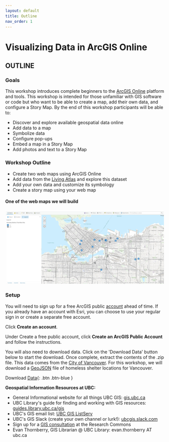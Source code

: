 ```yaml
---
layout: default
title: Outline
nav_order: 1
---
```


# Visualizing Data in ArcGIS Online

## OUTLINE

### **Goals**
This workshop introduces complete beginners to the [ArcGIS Online](https://www.arcgis.com/home/index.html) platform and tools. This workshop is intended for those unfamiliar with GIS software or code but who want to be able to create a map, add their own data, and configure a Story Map. By the end of this workshop participants will be able to:

  - Discover and explore available geospatial data online
  - Add data to a map 
  - Symbolize data
  - Configure pop-ups
  - Embed a map in a Story Map
  - Add photos and text to a Story Map
  
### **Workshop Outline**

- Create two web maps using ArcGIS Online
- Add data from the [Living Atlas](https://livingatlas.arcgis.com/en/home/) and explore this dataset
- Add your own data and customize its symbology
- Create a story map using your web map

#### One of the web maps we will build
![finalMap.jpg](https://raw.githubusercontent.com/fiddleHeads/intro-AGOL/master/content/images/finalMap.jpg)

### **Setup**
You will need to sign up for a free ArcGIS public [account](https://www.arcgis.com/home/signin.html) ahead of time. If you already have an account with Esri, you can choose to use your regular sign in or create a separate free account.

Click **Create an account**.

Under Create a free public account, click **Create an ArcGIS Public Account** and follow the instructions.

You will also need to download data. Click on the 'Download Data' button below to start the download. Once complete, extract the contents of the .zip file. This data comes from the [City of Vancouver](https://opendata.vancouver.ca/pages/home/). For this workshop, we will download a [GeoJSON](https://geojson.org/) file of homeless shelter locations for Vancouver.

Download [Data](https://opendata.vancouver.ca/explore/dataset/homeless-shelter-locations/download/?format=geojson&timezone=America/Los_Angeles&lang=en){: .btn .btn-blue }

**Geospatial Information Resources at UBC:**

  - General Informational website for all things UBC GIS: [gis.ubc.ca](https://gis.ubc.ca)
  - UBC Library's guide for finding and working with GIS resources: [guides.library.ubc.ca/gis](https://guides.library.ubc.ca/gis)
  - UBC's GIS email list: [UBC GIS ListServ](https://lists.ubc.ca/scripts/wa.exe?SUBED1=GIS-LIST&A=1)
  - UBC's GIS Slack (create your own channel or lurk!): [ubcgis.slack.com](https://ubcgis.slack.com)
  - Sign up for a [GIS consultation](https://researchcommons.library.ubc.ca/consultation-requests/) at the Research Commons
  - Evan Thornberry, GIS Librarian @ UBC Library: evan.thornberry AT ubc.ca
